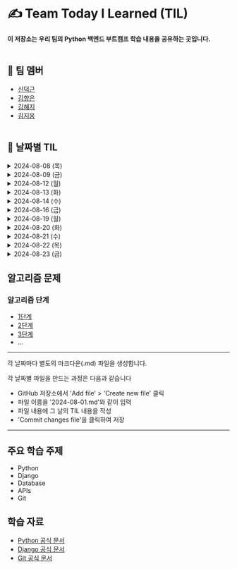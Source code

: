 # ✍️ Team Today I Learned (TIL)

**이 저장소는 우리 팀의 Python 백엔드 부트캠프 학습 내용을 공유하는 곳입니다.**
<br><br/>

## 🤗 팀 멤버
- [신덕근](https://github.com/shindeokgeun)
- [김향은](https://github.com/myaneun)
- [김혜지](https://github.com/hjkim977)
- [김지웅](https://github.com/kgw08003)
<br><br/>

## 📌 날짜별 TIL

<details>
    <summary>2024-08-08 (목)</summary>
  
  - [2024-08-08 - 혜지](2024-08-08(혜지).md)
  - [2024-08-08 - 덕근](2024-08-08(덕근).md)
  - [2024-08-08 - 지웅](2024-08-08(지웅).md)
  - [2024-08-08 - 향은](2024-08-08(향은).md)

</details>

<details>
    <summary>2024-08-09 (금)</summary>

  - [2024-08-09 - 혜지](2024-08-09(혜지).md)
  - [2024-08-09 - 덕근](2024-08-09(덕근).md)
  - [2024-08-09 - 지웅](2024-08-09(지웅).md)
  - [2024-08-09 - 향은](2024-08-09(향은).md)

</details>

<details>
    <summary>2024-08-12 (월)</summary>

  - [2024-08-12 - 혜지](2024-08-12(혜지).md)
  - [2024-08-12 - 덕근](2024-08-12(덕근).md)
  - [2024-08-12 - 지웅](2024-08-12(지웅).md)
  - [2024-08-12 - 향은](2024-08-12(향은).md)

</details>

<details>
    <summary>2024-08-13 (화)</summary>
 
  - [2024-08-13 - 혜지](2024-08-13(혜지).md)
  - [2024-08-13 - 덕근](2024-08-13(덕근).md)
  - [2024-08-13 - 지웅](2024-08-13(지웅).md)
  - [2024-08-13 - 향은](2024-08-13(향은).md)  

</details>

<details>
    <summary>2024-08-14 (수)</summary>
 
  - [2024-08-14 - 혜지](2024-08-14(혜지).md)
  - [2024-08-14 - 덕근](2024-08-14(덕근).md)
  - [2024-08-14 - 지웅](2024-08-14(지웅).md)
  - [2024-08-14 - 향은](2024-08-14(향은).md)  

</details>

<details>
    <summary>2024-08-16 (금)</summary>
 
  - [2024-08-16 - 혜지](2024-08-16(혜지).md)
  - [2024-08-16 - 덕근](2024-08-16(덕근).md)
  - [2024-08-16 - 지웅](2024-08-16(지웅).md)
  - [2024-08-16 - 향은](2024-08-16(향은).md)  

</details>

<details>
    <summary>2024-08-19 (월)</summary>
 
  - [2024-08-19 - 혜지](2024-08-19(혜지).md)
  - [2024-08-19 - 덕근](2024-08-19(덕근).md)
  - [2024-08-19 - 지웅](2024-08-19(지웅).md)
  - [2024-08-19 - 향은](2024-08-19(향은).md)  

</details>

<details>
    <summary>2024-08-20 (화)</summary>
 
  - [2024-08-20 - 혜지](2024-08-20(혜지).md)
  - [2024-08-20 - 덕근](2024-08-20(덕근).md)
  - [2024-08-20 - 지웅](2024-08-20(지웅).md)
  - [2024-08-20 - 향은](2024-08-20(향은).md)  

</details>

<details>
    <summary>2024-08-21 (수)</summary>
 
  - [2024-08-21 - 혜지](2024-08-21(혜지).md)
  - [2024-08-21 - 덕근](2024-08-21(덕근).md)
  - [2024-08-21 - 지웅](2024-08-21(지웅).md)
  - [2024-08-21 - 향은](2024-08-21(향은).md)  

</details>

<details>
    <summary>2024-08-22 (목)</summary>
 
  - [2024-08-22 - 혜지](2024-08-22(혜지).md)
  - [2024-08-22 - 덕근](2024-08-22(덕근).md)
  - [2024-08-22 - 지웅](2024-08-22(지웅).md)
  - [2024-08-22 - 향은](2024-08-22(향은).md)  

</details>

<details>
    <summary>2024-08-23 (금)</summary>
 
  - [2024-08-23 - 혜지](2024-08-23(혜지).md)
  - [2024-08-23 - 덕근](2024-08-23(덕근).md)
  - [2024-08-23 - 지웅](2024-08-23(지웅).md)
  - [2024-08-23 - 향은](2024-08-23(향은).md)  

</details>



## 알고리즘 문제

### 알고리즘 단계
- [1단계](1단계.md)
- [2단계](2단계.md)
- [3단계](3단계.md)
- ...

  
--------------------------------------------------------
각 날짜마다 별도의 마크다운(.md) 파일을 생성합니다. 

각 날짜별 파일을 만드는 과정은 다음과 같습니다
- GitHub 저장소에서 'Add file' > 'Create new file' 클릭
- 파일 이름을 '2024-08-01.md'와 같이 입력
- 파일 내용에 그 날의 TIL 내용을 작성
- 'Commit changes file'을 클릭하여 저장
-------------------------------------------------------


## 주요 학습 주제
- Python
- Django
- Database
- APIs
- Git

## 학습 자료
- [Python 공식 문서](https://docs.python.org/)
- [Django 공식 문서](https://docs.djangoproject.com/)
- [Git 공식 문서](https://git-scm.com/doc)
